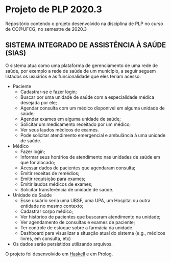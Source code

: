 # Projeto de PLP 2020.3
Repositório contendo o projeto desenvolvido na disciplina de PLP no curso de CC@UFCG, no semestre de 2020.3

## SISTEMA INTEGRADO DE ASSISTÊNCIA À SAÚDE (SIAS)

O sistema atua como uma plataforma de gerenciamento de uma rede de saúde, por exemplo a rede de saúde de um município, a seguir seguem listados os usuários e as funcionalidade que eles teriam acesso:

* Paciente
  * Cadastrar-se e fazer login;
  * Buscar por uma unidade de saúde com a especialidade médica desejada por ele;
  * Agendar consulta com um médico disponível em alguma unidade de saúde;
  * Agendar exames em alguma unidade de saúde;
  * Solicitar um medicamento receitado por um médico;
  * Ver seus laudos médicos de exames.
  * Pode solicitar atendimento emergencial e ambulância à uma unidade de saúde.
* Médico
  * Fazer login;
  * Informar seus horários de atendimento nas unidades de saúde em que for alocado;
  * Acessar dados de pacientes que agendaram consulta;
  * Emitir receitas de remédios;
  * Emitir requisição para exames;
  * Emitir laudos médicos de exames;
  * Solicitar transferência de unidade de saúde.
* Unidade de Saúde
  * Esse usuário seria uma UBSF, uma UPA, um Hospital ou outra entidade no mesmo contexto;
  * Cadastrar corpo médico;
  * Ver histórico de pacientes que buscaram atendimento na unidade;
  * Ver agendamento de consultas e exames de paciente;
  * Ter controle de estoque sobre a farmácia da unidade.
  * Dashboard para visualizar a situação atual do sistema (e.g., médicos livres, em consulta, etc)
* Os dados serão persistidos utilizando arquivos.

O projeto foi desenvolvido em [Haskell](Haskell) e em Prolog.
